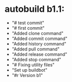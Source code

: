 # autobuild b1.1:
- "# test commit"
- "# first commit"
- "Added clone command"
- "Added commit command"
- "Added history command"
- "Added pull command"
- "Added release command"
- "Added stop command"
- "# Fixing utility files"
- "Set up buildbot"
- "#r Version b1"
